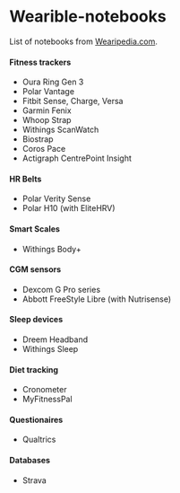 # Wearible-notebooks
List of notebooks from [Wearipedia.com](http://wearipedia.com).

#### Fitness trackers
* Oura Ring Gen 3
* Polar Vantage
* Fitbit Sense, Charge, Versa
* Garmin Fenix
* Whoop Strap
* Withings ScanWatch
* Biostrap
* Coros Pace
* Actigraph CentrePoint Insight

#### HR Belts
* Polar Verity Sense
* Polar H10 (with EliteHRV)

#### Smart Scales
* Withings Body+

#### CGM sensors
* Dexcom G Pro series
* Abbott FreeStyle Libre (with Nutrisense)

#### Sleep devices
* Dreem Headband
* Withings Sleep

#### Diet tracking
* Cronometer
* MyFitnessPal

#### Questionaires
* Qualtrics

#### Databases
* Strava
